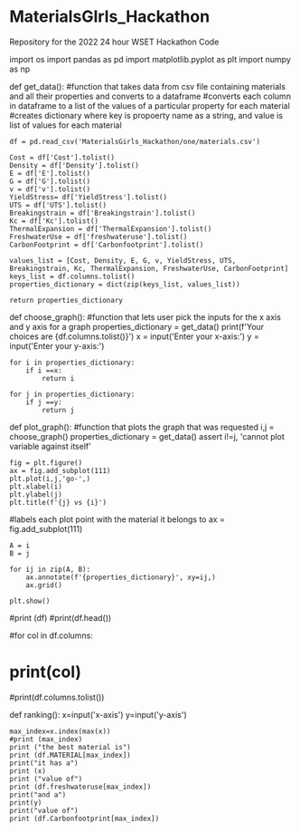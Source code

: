 # MaterialsGIrls_Hackathon
Repository for the 2022 24 hour WSET Hackathon Code




import os 
import pandas as pd
import matplotlib.pyplot as plt
import numpy as np


def get_data():
#function that takes data from csv file containing materials and all their properties and converts to a dataframe
#converts each column in dataframe to a list of the values of a particular property for each material
#creates dictionary where key is propoerty name as a string, and value is list of values for each material
      
    df = pd.read_csv('MaterialsGirls_Hackathon/one/materials.csv')

    Cost = df['Cost'].tolist()
    Density = df['Density'].tolist()
    E = df['E'].tolist()
    G = df['G'].tolist()
    v = df['v'].tolist()
    YieldStress= df['YieldStress'].tolist()
    UTS = df['UTS'].tolist()
    Breakingstrain = df['Breakingstrain'].tolist()
    Kc = df['Kc'].tolist()
    ThermalExpansion = df['ThermalExpansion'].tolist()
    FreshwaterUse = df['freshwateruse'].tolist()
    CarbonFootprint = df['Carbonfootprint'].tolist()

    values_list = [Cost, Density, E, G, v, YieldStress, UTS, Breakingstrain, Kc, ThermalExpansion, FreshwaterUse, CarbonFootprint]
    keys_list = df.columns.tolist()
    properties_dictionary = dict(zip(keys_list, values_list))

    return properties_dictionary





def choose_graph():
#function that lets user pick the inputs for the x axis and y axis for a graph
    properties_dictionary = get_data()
    print(f'Your choices are {df.columns.tolist()}')
    x = input('Enter your x-axis:')
    y = input('Enter your y-axis:')
    
    for i in properties_dictionary:
        if i ==x:
            return i 

    for j in properties_dictionary:
        if j ==y:
            return j




def plot_graph():
#function that plots the graph that was requested
    i,j = choose_graph()
    properties_dictionary = get_data()
    assert i!=j, 'cannot plot variable against itself'
   

    fig = plt.figure()
    ax = fig.add_subplot(111)
    plt.plot(i,j,'go-',)
    plt.xlabel(i)
    plt.ylabel(j)
    plt.title(f'{j} vs {i}')  

#labels each plot point with the material it belongs to
    ax = fig.add_subplot(111)

    A = i
    B = j

    for ij in zip(A, B):                                       
        ax.annotate(f'{properties_dictionary}', xy=ij,)
        ax.grid()

    plt.show()  




#print (df)
#print(df.head())

#for col in df.columns:
#   print(col)

#print(df.columns.tolist())

def ranking():
    x=input('x-axis')
    y=input('y-axis')

    max_index=x.index(max(x))
    #print (max_index)
    print ("the best material is")
    print (df.MATERIAL[max_index])
    print("it has a")
    print (x)
    print ("value of")
    print (df.freshwateruse[max_index])
    print("and a")
    print(y)
    print("value of")
    print (df.Carbonfootprint[max_index])
